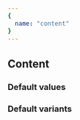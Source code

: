 ```yaml
---
{
  name: "content"
}
---
```


## Content

### Default values
<!-- defaults.values.start -->
<!-- defaults.values.end -->


### Default variants
<!-- defaults.variants.start -->
<!-- defaults.variants.end -->
